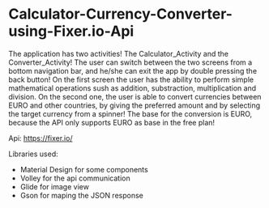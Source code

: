 # Calculator-Currency-Converter-using-Fixer.io-Api

The application has two activities! The Calculator_Activity and the Converter_Activity! The user can switch between the two screens from a bottom navigation bar, 
and he/she can exit the app by double pressing the back button! 
On the first screen the user has the ability to perform simple mathematical operations sush as addition, substraction,
multiplication and division.
On the second one, the user is able to convert currencies between EURO and other countries, by giving the preferred amount and by selecting the target currency from
a spinner! The base for the conversion is EURO, because the API only supports EURO as base in the free plan!

Api: https://fixer.io/

Libraries used:
- Material Design for some components
- Volley for the api communication
- Glide for image view
- Gson for maping the JSON response
